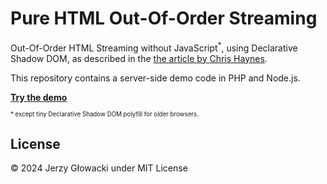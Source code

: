 Pure HTML Out-Of-Order Streaming
================================

Out-Of-Order HTML Streaming without JavaScript<sup>\*</sup>, using Declarative Shadow DOM, as described in the [the article by Chris Haynes](https://lamplightdev.com/blog/2024/01/10/streaming-html-out-of-order-without-javascript/).

This repository contains a server-side demo code in PHP and Node.js.

[**Try the demo**](http://kodus.pl:8080/)

<sub><sup>\* except tiny Declarative Shadow DOM polyfill for older browsers.</sup></sub>

## License

&copy; 2024 Jerzy Głowacki under MIT License